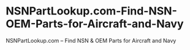 # NSNPartLookup.com-Find-NSN-OEM-Parts-for-Aircraft-and-Navy
NSNPartLookup.com – Find NSN &amp; OEM Parts for Aircraft and Navy
